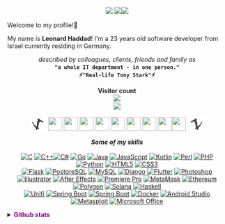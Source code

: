 <p align="center">
  <a href="https://www.buymeacoffee.com/leolion" target="_blank" rel="noreferrer"><img src="https://cdn.buymeacoffee.com/buttons/v2/default-yellow.png" width="100" /></a>
  <a href="https://www.github.com/leolion3" target="_blank" rel="noreferrer"><img
src="https://img.shields.io/github/followers/leolion3?logo=github&style=for-the-badge&color=0891b2&labelColor=1c1917" /></a><a href="https://www.twitch.tv/xLeoLion3" target="_blank" rel="noreferrer"><img
src="https://img.shields.io/twitch/status/xLeoLion3?logo=twitchsx&style=for-the-badge&color=0891b2&labelColor=1c1917&label=TWITCH+STATUS" /></a>
</p>

Welcome to my profile!👋

My name is **Leonard Haddad**! I'm a 23 years old software developer from Israel currently residing in Germany.

<p align="center">
  <i>described by colleagues, clients, friends and family as</i><br>
  <b>
    <code>"a whole IT department - in one person."</code>
    <br>⚡<code>"Real-life Tony Stark"</code>⚡    
  </b>
</p>

<p align="center">
  <b>Visitor count</b>
  <br>
  <img src="https://profile-counter.glitch.me/leolion3/count.svg"/>
  <br>
  <img src="https://media0.giphy.com/media/5bGYUuT3VEVLa/giphy.gif"/>
</p>

<p align="center">
    <a href="_blank" rel="nofollow" data-target="animated-image.originalLink"><img src="https://raw.githubusercontent.com/leolion3/leolion3/master/media/toothless-dancing-toothless.gif" style="height: 30px"></a>
  <a href="https://discord.com/users/LeoLion3#9010" target="_blank" rel="noreferrer"><img src="https://raw.githubusercontent.com/danielcranney/readme-generator/main/public/icons/socials/discord.svg" width="32" height="32" /></a> <a href="https://www.facebook.com/IsratechSoftware" target="_blank" rel="noreferrer"><img src="https://raw.githubusercontent.com/danielcranney/readme-generator/main/public/icons/socials/facebook.svg" width="32" height="32" /></a> <a href="https://www.github.com/leolion3" target="_blank" rel="noreferrer"><img src="https://raw.githubusercontent.com/danielcranney/readme-generator/main/public/icons/socials/github.svg" width="32" height="32" /></a> <a href="http://www.instagram.com/xleolion3" target="_blank" rel="noreferrer"><img src="https://raw.githubusercontent.com/danielcranney/readme-generator/main/public/icons/socials/instagram.svg" width="32" height="32" /></a> <a href="https://www.linkedin.com/in/leonard-haddad-251547210" target="_blank" rel="noreferrer"><img src="https://raw.githubusercontent.com/danielcranney/readme-generator/main/public/icons/socials/linkedin.svg" width="32" height="32" /></a> <a href="http://www.medium.com/@leolion" target="_blank" rel="noreferrer"><img src="https://raw.githubusercontent.com/danielcranney/readme-generator/main/public/icons/socials/medium.svg" width="32" height="32" /></a> <a href="https://www.stackoverflow.com/users/13399409/leolion3" target="_blank" rel="noreferrer"><img src="https://raw.githubusercontent.com/danielcranney/readme-generator/main/public/icons/socials/stackoverflow.svg" width="32" height="32" /></a> <a href="https://www.youtube.com/c/StrongLions" target="_blank" rel="noreferrer"><img src="https://raw.githubusercontent.com/danielcranney/readme-generator/main/public/icons/socials/youtube.svg" width="32" height="32" /></a><a href="https://www.twitch.tv/xLeoLion3" target="_blank" rel="noreferrer"><img src="https://raw.githubusercontent.com/danielcranney/readme-generator/main/public/icons/socials/twitch.svg" width="32" height="32" /></a>
  <a href="_blank" rel="nofollow" data-target="animated-image.originalLink"><img src="https://raw.githubusercontent.com/leolion3/leolion3/master/media/toothless-dancing-toothless.gif" style="height: 30px; transform: scaleX(-1) !important"></a>
</p>


<p align="center"><i><b>Some of my skills</b></i><br><br>
<a href="https://docs.microsoft.com/en-us/cpp/?view=msvc-170" target="_blank" rel="noreferrer"><img src="https://raw.githubusercontent.com/danielcranney/readme-generator/main/public/icons/skills/c-colored.svg" width="36" height="36" alt="C" /></a>
<a href="https://docs.microsoft.com/en-us/cpp/?view=msvc-170" target="_blank" rel="noreferrer"><img src="https://raw.githubusercontent.com/danielcranney/readme-generator/main/public/icons/skills/cplusplus-colored.svg" width="36" height="36" alt="C++" /></a><a href="https://docs.microsoft.com/en-us/dotnet/csharp/" target="_blank" rel="noreferrer"><img src="https://raw.githubusercontent.com/danielcranney/readme-generator/main/public/icons/skills/csharp-colored.svg" width="36" height="36" alt="C#" /></a>
<a href="https://go.dev/doc/" target="_blank" rel="noreferrer"><img src="https://raw.githubusercontent.com/danielcranney/readme-generator/main/public/icons/skills/go-colored.svg" width="36" height="36" alt="Go" /></a>
<a href="https://www.oracle.com/java/" target="_blank" rel="noreferrer"><img src="https://raw.githubusercontent.com/danielcranney/readme-generator/main/public/icons/skills/java-colored.svg" width="36" height="36" alt="Java" /></a>
<a href="https://developer.mozilla.org/en-US/docs/Web/JavaScript" target="_blank" rel="noreferrer"><img src="https://raw.githubusercontent.com/danielcranney/readme-generator/main/public/icons/skills/javascript-colored.svg" width="36" height="36" alt="JavaScript" /></a>
<a href="https://kotlinlang.org/" target="_blank" rel="noreferrer"><img src="https://raw.githubusercontent.com/danielcranney/readme-generator/main/public/icons/skills/kotlin-colored.svg" width="36" height="36" alt="Kotlin" /></a>
<a href="https://www.perl.org/" target="_blank" rel="noreferrer"><img src="https://raw.githubusercontent.com/danielcranney/readme-generator/main/public/icons/skills/perl-colored.svg" width="36" height="36" alt="Perl" /></a>
<a href="https://www.php.net/" target="_blank" rel="noreferrer"><img src="https://raw.githubusercontent.com/danielcranney/readme-generator/main/public/icons/skills/php-colored.svg" width="36" height="36" alt="PHP" /></a>
<a href="https://www.python.org/" target="_blank" rel="noreferrer"><img src="https://raw.githubusercontent.com/danielcranney/readme-generator/main/public/icons/skills/python-colored.svg" width="36" height="36" alt="Python" /></a>
<a href="https://developer.mozilla.org/en-US/docs/Glossary/HTML5" target="_blank" rel="noreferrer"><img src="https://raw.githubusercontent.com/danielcranney/readme-generator/main/public/icons/skills/html5-colored.svg" width="36" height="36" alt="HTML5" /></a>
<a href="https://www.w3.org/TR/CSS/#css" target="_blank" rel="noreferrer"><img src="https://raw.githubusercontent.com/danielcranney/readme-generator/main/public/icons/skills/css3-colored.svg" width="36" height="36" alt="CSS3" /></a><br>
<a href="https://flask.palletsprojects.com/en/2.0.x/" target="_blank" rel="noreferrer"><img src="https://raw.githubusercontent.com/danielcranney/readme-generator/main/public/icons/skills/flask-colored.svg" width="36" height="36" alt="Flask" /></a>
<a href="https://www.postgresql.org/" target="_blank" rel="noreferrer"><img src="https://raw.githubusercontent.com/danielcranney/readme-generator/main/public/icons/skills/postgresql-colored.svg" width="36" height="36" alt="PostgreSQL" /></a>
<a href="https://www.mysql.com/" target="_blank" rel="noreferrer"><img src="https://raw.githubusercontent.com/danielcranney/readme-generator/main/public/icons/skills/mysql-colored.svg" width="36" height="36" alt="MySQL" /></a>
<a href="https://www.djangoproject.com/" target="_blank" rel="noreferrer"><img src="https://raw.githubusercontent.com/danielcranney/readme-generator/main/public/icons/skills/django-colored.svg" width="36" height="36" alt="Django" /></a>
<a href="https://flutter.dev/" target="_blank" rel="noreferrer"><img src="https://raw.githubusercontent.com/danielcranney/readme-generator/main/public/icons/skills/flutter-colored.svg" width="36" height="36" alt="Flutter" /></a>
<a href="https://www.adobe.com/uk/products/photoshop.html" target="_blank" rel="noreferrer"><img src="https://raw.githubusercontent.com/danielcranney/readme-generator/main/public/icons/skills/photoshop-colored.svg" width="36" height="36" alt="Photoshop" /></a>
<a href="adobe.com/uk/products/illustrator.html" target="_blank" rel="noreferrer"><img src="https://raw.githubusercontent.com/danielcranney/readme-generator/main/public/icons/skills/illustrator-colored.svg" width="36" height="36" alt="Illustrator" /></a>
<a href="https://www.adobe.com/uk/products/aftereffects.html" target="_blank" rel="noreferrer"><img src="https://raw.githubusercontent.com/danielcranney/readme-generator/main/public/icons/skills/aftereffects-colored.svg" width="36" height="36" alt="After Effects" /></a>
<a href="https://www.adobe.com/uk/products/premiere.html" target="_blank" rel="noreferrer"><img src="https://raw.githubusercontent.com/danielcranney/readme-generator/main/public/icons/skills/premierepro-colored.svg" width="36" height="36" alt="Premiere Pro" /></a>
<a href="https://metamask.io/" target="_blank" rel="noreferrer"><img src="https://raw.githubusercontent.com/danielcranney/readme-generator/main/public/icons/skills/metamask-colored.svg" width="36" height="36" alt="MetaMask" /></a>
<a href="https://ethereum.org/en/" target="_blank" rel="noreferrer"><img src="https://raw.githubusercontent.com/danielcranney/readme-generator/main/public/icons/skills/ethereum-colored.svg" width="36" height="36" alt="Ethereum" /></a>
<a href="https://polygon.technology/" target="_blank" rel="noreferrer"><img src="https://raw.githubusercontent.com/danielcranney/readme-generator/main/public/icons/skills/polygon-colored.svg" width="36" height="36" alt="Polygon" /></a>
<a href="https://solana.com/" target="_blank" rel="noreferrer"><img src="https://raw.githubusercontent.com/danielcranney/readme-generator/main/public/icons/skills/solana-colored.svg" width="36" height="36" alt="Solana" /></a>
<a href="https://www.haskell.org/" target="_blank" rel="noreferrer"><img src="https://user-images.githubusercontent.com/45939246/203198835-76f34839-354b-485b-b136-969d8000d5ed.svg" width="36" height="36" alt="Haskell" /></a><br>
  <a href="https://ui.com/consoles" target="_blank" rel="noreferrer"><img src="https://user-images.githubusercontent.com/45939246/203199313-0094e27a-61f8-434f-8764-7ccfbcad5fa4.svg" width="36" height="36" alt="Unifi" /></a>
  <a href="https://spring.io/projects/spring-boot" target="_blank" rel="noreferrer"><img src="https://user-images.githubusercontent.com/45939246/203199457-a686c36a-c8a7-4b03-9d8d-36af5042625f.svg" width="36" height="36" alt="Spring Boot" /></a>
  <a href="https://www.tensorflow.org/" target="_blank" rel="noreferrer"><img src="https://user-images.githubusercontent.com/45939246/203199581-72270c32-a9d3-4ed7-8817-7aa849065581.svg" width="36" height="36" alt="Spring Boot" /></a>
  <a href="https://www.docker.io/" target="_blank" rel="noreferrer"><img src="https://user-images.githubusercontent.com/45939246/203199993-ed1398bd-5008-48dd-8393-bf7f2b608e64.svg" width="36" height="36" alt="Docker" /></a>
  <a href="https://developer.android.com/studio" target="_blank" rel="noreferrer"><img src="https://user-images.githubusercontent.com/45939246/203200421-4f24d9a6-d0e6-47d5-942e-c96faf5d25de.svg" width="36" height="36" alt="Android Studio" /></a>
  <a href="https://www.metasploit.com/" target="_blank" rel="noreferrer"><img src="https://user-images.githubusercontent.com/45939246/203200094-7440df2f-c2d5-48b2-9e4d-21522109b755.svg" width="36" height="36" alt="Metasploit" /></a>
  <a href="https://www.office.com/" target="_blank" rel="noreferrer"><img src="https://user-images.githubusercontent.com/45939246/203199855-bc55d35c-6910-4e9a-be12-949be6b4ea99.svg" width="36" height="36" alt="Microsoft Office" /></a>
</p>

<details id="github-stats">
  <summary>
  	<b style="color: purple;">Github stats</b>
  </summary>
  <div>
<a href="http://www.github.com/leolion3"><img src="https://github-readme-stats.vercel.app/api?username=leolion3&show_icons=true&hide=&count_private=true&title_color=3382ed&text_color=ffffff&icon_color=0891b2&bg_color=1c1917&hide_border=true&show_icons=true" alt="leolion3's GitHub stats" style="width:45%"/></a>
<a href="http://www.github.com/leolion3"><img src="https://github-readme-streak-stats.herokuapp.com/?user=leolion3&stroke=ffffff&background=1c1917&ring=3382ed&fire=3382ed&currStreakNum=ffffff&currStreakLabel=3382ed&sideNums=ffffff&sideLabels=ffffff&dates=ffffff&hide_border=true" style="width:45%"></a>
    
<a href="http://www.github.com/leolion3"><img src="https://raw.githubusercontent.com/leolion3/leolion3/snake/github-snake.svg" alt="GitHub Commits Graph" style="width:100%"></a>
<a href="https://github.com/leolion3" style="max-width: 30%; width:35%">
  <img width="30%" src="https://github-readme-stats.vercel.app/api/top-langs/?username=leolion3&langs_count=10&title_color=3382ed&text_color=ffffff&icon_color=0891b2&bg_color=1c1917&hide_border=true&locale=en&custom_title=Top%20%Languages" alt="Top Languages" align="left"></a>
<a href="https://github.com/leolion3/University_Stuff" style="max-width: 65%; width:60%">
  <img width="60%" src="https://github-readme-stats.vercel.app/api/pin/?username=leolion3&repo=University_Stuff&title_color=3382ed&text_color=ffffff&icon_color=0891b2&bg_color=1c1917&hide_border=true&locale=en" align="right"></a>
<a href="https://github.com/leolion3/Simple-File-Transferer-Android" style="max-width: 65%; width:60%">
  <img width="60%" src="https://github-readme-stats.vercel.app/api/pin/?username=leolion3&repo=Simple-File-Transferer-Android&title_color=3382ed&text_color=ffffff&icon_color=0891b2&bg_color=1c1917&hide_border=true&locale=en" align="right"></a>
</div>
<table>
    <tbody>
        <tr></tr>
    </tbody>
</table>
</details>
